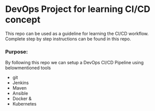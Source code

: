 # DevOps Project for learning CI/CD concept

This repo can be used as a guideline for learning the CI/CD workflow. Complete step by step instructions can be found in this repo.

### Purpose:
By following this repo we can setup a DevOps CI/CD Pipeline using belowmentioned tools 
- git
- Jenkins
- Maven
- Ansible
- Docker &
- Kubernetes

